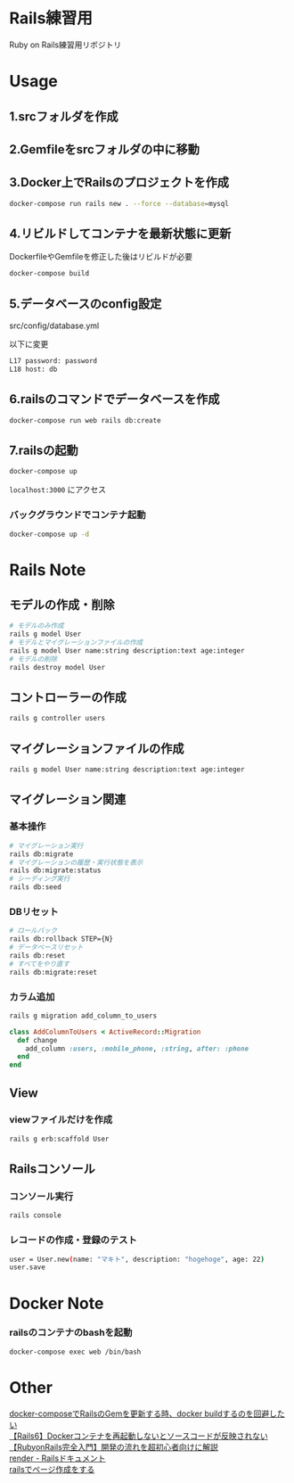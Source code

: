 # Rails練習用
Ruby on Rails練習用リボジトリ


# Usage

## 1.srcフォルダを作成

## 2.Gemfileをsrcフォルダの中に移動

## 3.Docker上でRailsのプロジェクトを作成
```bash
docker-compose run rails new . --force --database=mysql
```

## 4.リビルドしてコンテナを最新状態に更新
DockerfileやGemfileを修正した後はリビルドが必要
```bash
docker-compose build
```

## 5.データベースのconfig設定
src/config/database.yml  

以下に変更  
```bash
L17 password: password
L18 host: db
```

## 6.railsのコマンドでデータベースを作成
```bash
docker-compose run web rails db:create
```

## 7.railsの起動
```bash
docker-compose up
```
`localhost:3000` にアクセス

### バックグラウンドでコンテナ起動
```bash
docker-compose up -d
```

# Rails Note
## モデルの作成・削除
```bash
# モデルのみ作成
rails g model User
# モデルとマイグレーションファイルの作成
rails g model User name:string description:text age:integer
# モデルの削除
rails destroy model User
```
## コントローラーの作成
```bash
rails g controller users
```

## マイグレーションファイルの作成
```
rails g model User name:string description:text age:integer
```

## マイグレーション関連

### 基本操作
```bash
# マイグレーション実行
rails db:migrate
# マイグレーションの履歴・実行状態を表示
rails db:migrate:status
# シーディング実行
rails db:seed
```

### DBリセット
```bash
# ロールバック
rails db:rollback STEP={N}
# データベースリセット
rails db:reset
# すべてをやり直す
rails db:migrate:reset
```

### カラム追加
```bash
rails g migration add_column_to_users
```
```ruby
class AddColumnToUsers < ActiveRecord::Migration
  def change
    add_column :users, :mobile_phone, :string, after: :phone
  end
end
```

## View
### viewファイルだけを作成
```bash
rails g erb:scaffold User
```

## Railsコンソール
### コンソール実行
```bash
rails console
```

### レコードの作成・登録のテスト
```bash
user = User.new(name: "マキト", description: "hogehoge", age: 22)
user.save
```

# Docker Note
### railsのコンテナのbashを起動
```bash
docker-compose exec web /bin/bash
```

# Other
[docker-composeでRailsのGemを更新する時、docker buildするのを回避したい](https://qiita.com/neko-neko/items/abe912eba9c113fd527e)  
[【Rails6】Dockerコンテナを再起動しないとソースコードが反映されない](https://qiita.com/Kiyo_Karl2/items/147d604e625b8a55e12e)  
[【RubyonRails完全入門】開発の流れを超初心者向けに解説](https://www.sejuku.net/blog/96900)  
[render - Railsドキュメント](https://railsdoc.com/page/render)  
[railsでページ作成をする](https://qiita.com/you8/items/a7624fef49dedfdc71ae)